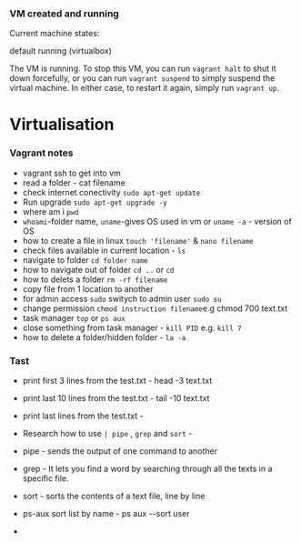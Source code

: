 ### VM created and running

Current machine states:

default                   running (virtualbox)

The VM is running. To stop this VM, you can run `vagrant halt` to
shut it down forcefully, or you can run `vagrant suspend` to simply
suspend the virtual machine. In either case, to restart it again,
simply run `vagrant up`.

# Virtualisation
### Vagrant notes

- vagrant ssh to get into vm
- read a folder - cat filename
- check internet conectivity  `sudo apt-get update`
- Run upgrade `sudo apt-get upgrade -y`
- where am i `pwd`
- `whoami`-folder name, `uname`-gives OS used in vm or `uname -a` - version of OS
- how to create a file in linux `touch 'filename'` & `nano filename`
- check files available in current location - `ls`
- navigate to folder `cd folder name`
- how to navigate out of folder `cd ..` or `cd`
- how to delets a folder `rm -rf filename`
- copy file from 1 location to another
- for admin access `sudo` switych to admin user `sudo su`
- change permission `chmod instruction filename`e.g chmod 700 text.txt
- task manager `top` or `ps aux`
- close something from task manager - `kill PID` e.g. `kill 7`
- how to delete a folder/hidden folder - `la -a`

### Tast
- print first 3 lines from the test.txt - head -3 text.txt
- print last 10 lines from the test.txt - tail -10 text.txt
- print last  lines from the test.txt - 

- Research how to use `| pipe` , `grep` and `sort` - 
- pipe - sends the output of one command to another
- grep -  It lets you find a word by searching through all the texts in a specific file.
- sort -  sorts the contents of a text file, line by line
- ps-aux sort list by name - ps aux --sort user
-

